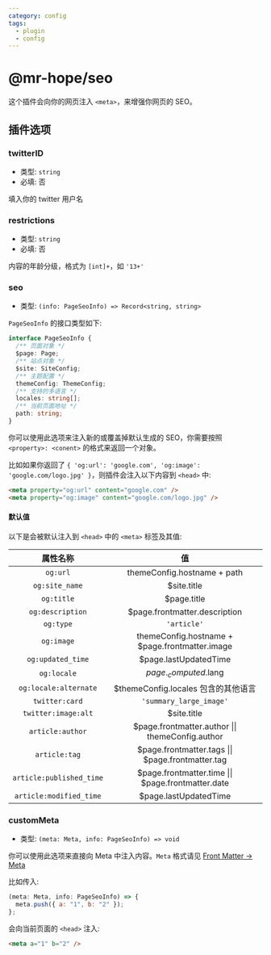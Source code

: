 ```yaml
---
category: config
tags:
  - plugin
  - config
---
```


# @mr-hope/seo

这个插件会向你的网页注入 `<meta>`，来增强你网页的 SEO。

## 插件选项

### twitterID

- 类型: `string`
- 必填: 否

填入你的 twitter 用户名

### restrictions

- 类型: `string`
- 必填: 否

内容的年龄分级，格式为 `[int]+`，如 `'13+'`

### seo

- 类型: `(info: PageSeoInfo) => Record<string, string>`

`PageSeoInfo` 的接口类型如下:

```ts
interface PageSeoInfo {
  /** 页面对象 */
  $page: Page;
  /** 站点对象 */
  $site: SiteConfig;
  /** 主题配置 */
  themeConfig: ThemeConfig;
  /** 支持的多语言 */
  locales: string[];
  /** 当前页面地址 */
  path: string;
}
```

你可以使用此选项来注入新的或覆盖掉默认生成的 SEO，你需要按照 `<property>: <conent>` 的格式来返回一个对象。

比如如果你返回了 `{ 'og:url': 'google.com', 'og:image': 'google.com/logo.jpg' }`，则插件会注入以下内容到 `<head>` 中:

```html
<meta property="og:url" content="google.com" />
<meta property="og:image" content="google.com/logo.jpg" />
```

#### 默认值

以下是会被默认注入到 `<head>` 中的 `<meta>` 标签及其值:

|         属性名称         |                         值                         |
| :----------------------: | :------------------------------------------------: |
|         `og:url`         |            themeConfig.hostname + path             |
|      `og:site_name`      |                    \$site.title                    |
|        `og:title`        |                    \$page.title                    |
|     `og:description`     |           \$page.frontmatter.description           |
|        `og:type`         |                    `'article'`                     |
|        `og:image`        |  themeConfig.hostname + \$page.frontmatter.image   |
|    `og:updated_time`     |               \$page.lastUpdatedTime               |
|       `og:locale`        |               $page._computed.$lang                |
|  `og:locale:alternate`   |        \$themeConfig.locales 包含的其他语言        |
|      `twitter:card`      |              `'summary_large_image'`               |
|   `twitter:image:alt`    |                    \$site.title                    |
|     `article:author`     | \$page.frontmatter.author \|\| themeConfig.author  |
|      `article:tag`       | $page.frontmatter.tags \|\| $page.frontmatter.tag  |
| `article:published_time` | $page.frontmatter.time \|\| $page.frontmatter.date |
| `article:modified_time`  |               \$page.lastUpdatedTime               |

### customMeta

- 类型: `(meta: Meta, info: PageSeoInfo) => void`

你可以使用此选项来直接向 Meta 中注入内容。`Meta` 格式请见 [Front Matter → Meta](https://v1.vuepress.vuejs.org/zh/guide/frontmatter.html#meta)

比如传入:

```js
(meta: Meta, info: PageSeoInfo) => {
  meta.push({ a: "1", b: "2" });
};
```

会向当前页面的 `<head>` 注入:

```html
<meta a="1" b="2" />
```
